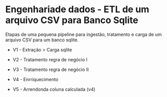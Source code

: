 # Engenhariade dados - ETL de um arquivo CSV para Banco Sqlite 

Etapas de uma pequena pipeline para ingestão, tratamento e carga de um arquivo CSV para um banco sqlite.

- V1 - Extração > Carga sqlite

- V2 - Tratamento regra de negócio I

- V3 - Tratamento regra de negócio II

- V4 - Enrriquecimento 

- V5 - Arrendonda coluna calculada (v4)
